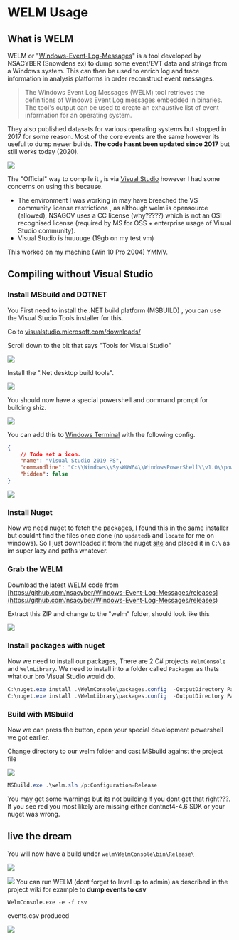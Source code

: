 # WELM Usage

## What is WELM

WELM or "[Windows-Event-Log-Messages](https://github.com/nsacyber/Windows-Event-Log-Messages)" is a tool developed by NSACYBER (Snowdens ex) to dump some event/EVT data and strings from a Windows system. This can then be used to enrich log and trace information in analysis platforms in order reconstruct event messages.

> The Windows Event Log Messages (WELM) tool retrieves the definitions of Windows Event Log messages embedded in  binaries. The tool's output can be used to create an exhaustive list of event information for an operating system.

They also published datasets for various operating systems but stopped in 2017 for some reason. Most of the core events are the same however its useful to dump newer builds. **The code hasnt been updated since 2017** but still works today (2020).

![](img/vis0.jpg)


The "Official" way to compile it , is via [Visual Studio](https://github.com/nsacyber/Windows-Event-Log-Messages/blob/master/docs/Building%20WELM.md) however I had some concerns on using this because.

* The environment I was working in may have breached the VS community license restrictions , as although welm is opensource (allowed), NSAGOV uses a CC license (why?????) which is not an OSI recognised license (required by MS for OSS + enterprise usage of Visual Studio community).
* Visual Studio is huuuuge (19gb on my test vm) 

This worked on my machine (Win 10 Pro 2004) YMMV.

## Compiling without Visual Studio 

### Install MSbuild and DOTNET

You First need to install the .NET build platform (MSBUILD) , you can use the Visual Studio Tools installer for this. 

Go to [visualstudio.microsoft.com/downloads/](https://visualstudio.microsoft.com/downloads/)

Scroll down to the bit that says "Tools for Visual Studio"

![](img/vis1.png)

Install the ".Net desktop build tools".

![](img/vis2.png)

You should now have a special powershell and command prompt for building shiz. 

![](img/vis3.png)

You can add this to [Windows Terminal](https://devblogs.microsoft.com/commandline/introducing-windows-terminal/) with the following config.

``` json
{
    // Todo set a icon.
    "name": "Visual Studio 2019 PS",
    "commandline": "C:\\Windows\\SysWOW64\\WindowsPowerShell\\v1.0\\powershell.exe -noe -c \"&{Import-Module \"\"\"C:\\Program Files (x86)\\Microsoft Visual Studio\\2019\\BuildTools\\Common7\\Tools\\Microsoft.VisualStudio.DevShell.dll\"\"\"; Enter-VsDevShell e8d3f04a}\"",
    "hidden": false
}
```

![](img/vis9.png)



### Install Nuget

Now we need nuget to fetch the packages, I found this in the same installer but couldnt find the files once done (no ```updatedb``` and ```locate``` for me on windows). So I just downloaded it from the nuget [site](https://www.nuget.org/downloads) and placed it in ```C:\``` as im super lazy and paths whatever.

### Grab the WELM

Download the latest WELM code from [https://github.com/nsacyber/Windows-Event-Log-Messages/releases](https://github.com/nsacyber/Windows-Event-Log-Messages/releases)

Extract this ZIP and change to the "welm" folder, should look like this

![](img/vis4.png)

### Install packages with nuget

Now we need to install our packages, There are 2 C# projects ```WelmConsole``` and ```WelmLibrary```. We need to install into a folder called ```Packages``` as thats what our bro Visual Studio would do.

``` powershell
C:\nuget.exe install .\WelmConsole\packages.config  -OutputDirectory Packages
C:\nuget.exe install .\WelmLibrary\packages.config  -OutputDirectory Packages
```

### Build with MSbuild

Now we can press the button, open your special development powershell we got earlier.

Change directory to our welm folder and cast MSbuild against the project file

![](img/vis5.png)

``` powershell
MSBuild.exe .\welm.sln /p:Configuration=Release
```

You may get some warnings but its not building if you dont get that right???. If you see red you most likely are missing either dontnet4-4.6 SDK or your nuget was wrong.

## live the dream

You will now have a build under ```welm\WelmConsole\bin\Release\```

![](img/vis6.png)

![](img/vis7.png)
You can run WELM (dont forget to level up to admin) as described in the project wiki for example to **dump events to csv** 


```WelmConsole.exe -e -f csv```

events.csv produced

![](img/vis8.png)